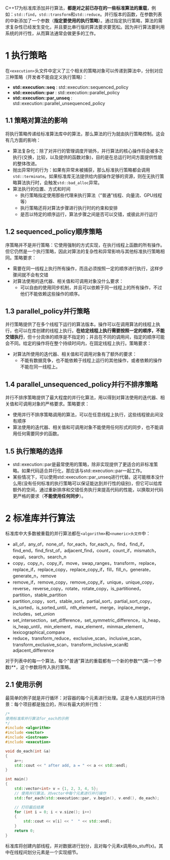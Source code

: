 C++17为标准库添加并行算法，**都是对之前已存在的一些标准算法的重载**，例如：`std::find`，`std::transform`和`std::reduce`。并行版本的函数，在参数列表的中新添加了一个参数（**指定要使用的执行策略**）。通过指定执行策略，算法的需求复杂性已经发生变化，并且要比串行版的算法要求要宽松。因为并行算法要利用系统的并行性，从而算法通常会做更多的工作。

# 1 执行策略
在`<execution>`头文件中定义了三个相关的策略对象可以传递到算法中，分别对应三种策略（开发者不能自定义执行策略）：

- **std::execution::seq** : std::execution::sequenced_policy
- **std::execution::par** : std::execution::parallel_policy
- **std::execution::par_unseq** : std::execution::parallel_unsequenced_policy

## 1.1 策略对算法的影响
将执行策略传递给标准算法库中的算法，那么算法的行为就由执行策略控制。这会有几方面的影响：

- 算法复杂化：除了对并行的管理调度开销外，并行算法的核心操作将会被多次执行(交换，比较，以及提供的函数对象)，目的是在总运行时间方面提供性能的整体改进。
- 抛出异常时的行为：如果有异常未被捕获，那么标准执行策略都会调用`std::terminate`。如果标准库无法提供给内部操作足够的资源，则在无执行策略算法执行时，会触发`std::bad_alloc`异常。
- 算法执行的位置、方式和时间
   - 执行策略指定使用那些代理来执行算法（“普通”线程、向量流、GPU线程等）
   - 执行策略还将对算法步骤进行执行时的约束和安排
   - 是否以特定的顺序运行，算法步骤之间是否可以交错，或彼此并行运行

## 1.2 sequenced_policy顺序策略
序策略并不是并行策略：它使用强制的方式实现，在执行线程上函数的所有操作。但它仍然是一个执行策略，因此对算法的复杂性和异常影响与其他标准执行策略相同。策略要求：

- 需要在同一线程上执行所有操作，而且必须按照一定的顺序进行执行，这样步骤间就不会有交错
- 对算法使用的迭代器、相关值和可调用对象没什么要求：
   - 可以自由的使用同步机制，并且可以依赖于同一线程上的所有操作，不过他们不能依赖这些操作的顺序。

## 1.3 parallel_policy并行策略
并行策略提供了在多个线程下运行的算法版本。操作可以在调用算法的线程上执行，也可以在库创建的线程上执行。**在给定线程上执行需要按照一定的顺序，不能交错执行**，但十分具体的顺序是不指定的；并且在不同的调用间，指定的顺序可能会不同。给定的操作将在整个持续时间内，在固定线程上执行。策略要求：

- 对算法所使用的迭代器、相关值和可调用对象有了额外的要求：
   - 不能有数据竞争，也不能依赖于线程上运行的其他操作，或者依赖的操作不能在同一线程上。

## 1.4 parallel_unsequenced_policy并行不排序策略
并行不排序策略提供了最大程度的并行化算法，用以得到对算法使用的迭代器、相关值和可调用对象的严格要求。策略要求：

- 使用并行不排序策略调用的算法，可以在任意线程上执行，这些线程彼此间没有顺序
- 算法使用的迭代器、相关值和可调用对象不能使用任何形式的同步，也不能调用任何需要同步的函数。



## 1.5 执行策略的选择

- std::execution::par是最常使用的策略，除非实现提供了更适合的非标准策略。如果代码适合并行化，那应该与std::execution::par一起工作。
- 某些情况下，可以使用std::execution::par_unseq进行代替。这可能根本没什么用(没有任何标准的执行策略可以保证能达到并行性的级别)，但它可以给库额外的空间，通过重新排序和交错任务执行来提高代码的性能，以换取对代码更严格的要求（**不能使用任何同步**）。

# 2 标准库并行算法
标准库中大多数被重载的并行算法都在`<algorithm>`和`<numeric>头文件`中：

- all_of，any_of，none_of，for_each，for_each_n，find，find_if，find_end，find_first_of，adjacent_find，count，count_if，mismatch，equal，search，search_n
- copy，copy_n，copy_if，move，swap_ranges，transform，replace，replace_if，replace_copy，replace_copy_if，fill，fill_n，generate，generate_n，remove
- remove_if，remove_copy，remove_copy_if，unique，unique_copy，reverse，reverse_copy，rotate，rotate_copy，is_partitioned，partition，stable_partition
- partition_copy，sort，stable_sort，partial_sort，partial_sort_copy，is_sorted，is_sorted_until，nth_element，merge，inplace_merge，includes，set_union
- set_intersection，set_difference，set_symmetric_difference，is_heap，is_heap_until，min_element，max_element，minmax_element，lexicographical_compare
- reduce，transform_reduce，exclusive_scan，inclusive_scan，transform_exclusive_scan，transform_inclusive_scan和adjacent_difference

对于列表中的每一个算法，每个"普通"算法的重载都有一个新的参数**(第一个参数)**，这个参数将传入执行策略。

## 2.1 使用示例
最简单的例子就是并行循环：对容器的每个元素进行处理。这是令人尴尬的并行场景：每个项目都是独立的，所以有最大的并行性：
```cpp
/*
使用标准库并行算法for_each的示例
*/
#include <algorithm>
#include <vector>
#include <iostream>
#include <execution>

void do_each(int &a)
{
    a++;
    std::cout << " after add, a = " << a << std::endl;
}

int main()
{
    std::vector<int> v = {1, 2, 3, 4, 5};
    // 使用并行算法，对vector中每个元素进行并行操作
    std::for_each(std::execution::par, v.begin(), v.end(), do_each);

    // 打印最后结果
    for (int i = 0; i < v.size(); i++)
    {
        std::cout << v[i] << "  " << std::endl;
    }
    return 0;
}
```
标准库将创建内部线程，并对数据进行划分，且对每个元素x调用do_stuff(x)。其中在线程间划分元素是一个实现细节。

